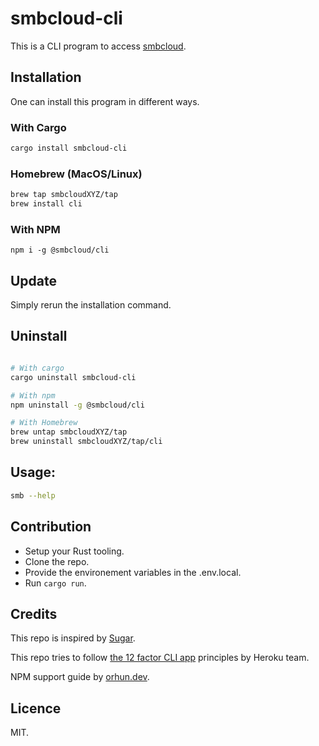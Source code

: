 # smbcloud-cli

This is a CLI program to access [smbcloud](https://smbcloud.xyz/).

## Installation

One can install this program in different ways. 

### With Cargo

```bash
cargo install smbcloud-cli
```

### Homebrew (MacOS/Linux)

```bash
brew tap smbcloudXYZ/tap
brew install cli
```

### With NPM

```
npm i -g @smbcloud/cli
```

## Update

Simply rerun the installation command.

## Uninstall

```bash

# With cargo
cargo uninstall smbcloud-cli

# With npm
npm uninstall -g @smbcloud/cli

# With Homebrew
brew untap smbcloudXYZ/tap 
brew uninstall smbcloudXYZ/tap/cli
```

## Usage:

```bash
smb --help
```

## Contribution

- Setup your Rust tooling.
- Clone the repo.
- Provide the environement variables in the .env.local.
- Run `cargo run`.

## Credits

This repo is inspired by [Sugar](https://github.com/metaplex-foundation/sugar).

This repo tries to follow [the 12 factor CLI app](https://medium.com/@jdxcode/12-factor-cli-apps-dd3c227a0e46) principles by Heroku team.

NPM support guide by [orhun.dev](https://blog.orhun.dev/packaging-rust-for-npm/).

## Licence

MIT.
